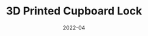 ---
title: 3D Printed Cupboard Lock
tags: 
  - 3D Printing
  - 3D Modelling
description: Custom 3D printed cupboard lock to keep dog out of the garbage under the sink.
date: 2022-04
draft: true
---